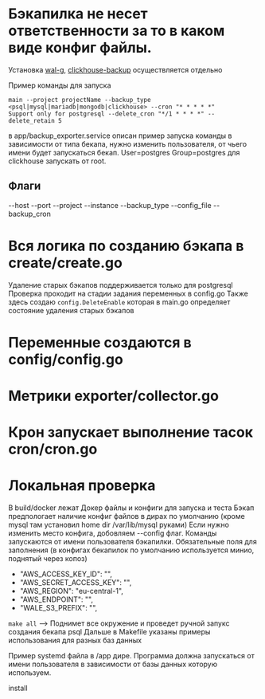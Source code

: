 # Бэкапилка не несет ответственности за то в каком виде конфиг файлы.
Установка [wal-g](https://github.com/wal-g/wal-g), [clickhouse-backup](https://github.com/Altinity/clickhouse-backup) осуществляется отдельно

Пример команды для запуска 
```
main --project projectName --backup_type <psql|mysql|mariadb|mongodb|clickhouse> --cron "* * * * *" 
Support only for postgresql --delete_cron "*/1 * * * *" --delete_retain 5
```

в app/backup_exporter.service описан пример запуска команды
в зависимости от типа бекапа, нужно изменить пользователя, от чьего имени будет запускаться бекап.
User=postgres
Group=postgres
для clickhouse запускать от root.

## Флаги
  --host
  --port
	--project
	--instance
	--backup_type
	--config_file
	--backup_cron

# Вся логика по созданию бэкапа в create/create.go
Удаление старых бэкапов поддерживается только для postgresql
Проверка проходит на стадии задания переменных в config.go
Также здесь создаю `config.DeleteEnable` которая в main.go определяет состояние удаления старых бэкапов

# Переменные создаются в config/config.go

# Метрики exporter/collector.go

# Крон запускает выполнение тасок cron/cron.go

# Локальная проверка
В build/docker лежат Докер файлы и конфиги для запуска и теста
Бэкап предпологает наличие конфиг файлов в дирах по умолчанию (кроме mysql там установил home dir /var/lib/mysql руками)
Если нужно изменить место конфига, добовляем --config флаг.
Команды запускаются от имени пользователя бэкапилки.
Обязательные поля для заполнения (в конфигах бекапилок по умолчанию используется минио, поднятый через копоз)
- "AWS_ACCESS_KEY_ID": "",
- "AWS_SECRET_ACCESS_KEY": "",
- "AWS_REGION": "eu-central-1",
- "AWS_ENDPOINT": "",
- "WALE_S3_PREFIX": "",

`make all` --> Поднимет все окружение и проведет ручной запукс создания бекапа psql
Дальше в Makefile указаны примеры использования для разных баз данных

Пример systemd файла в /app дире.
Программа должна запускаться от имени пользователя в зависимости от базы данных которую используем.

install

